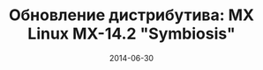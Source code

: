 ---
layout: post
title: "Обновление дистрибутива: MX Linux MX-14.2 \"Symbiosis\""
date: 2014-06-30   
---
